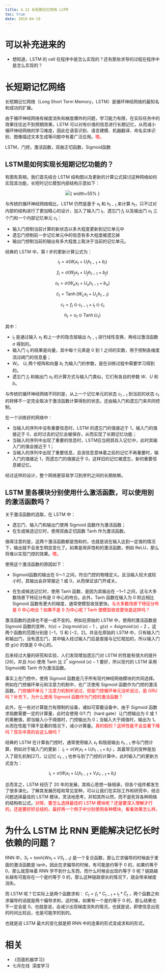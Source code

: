```yaml
---
title: 4.13 长短期记忆网络 LSTM
toc: true
date: 2019-04-19
---
```


# 可以补充进来的

- 想知道，LSTM 的 cell 在程序中是怎么实现的？还有那些求导的过程在程序中是怎么实现的？


# 长短期记忆网络


长短期记忆网络（Long Short Term Memory，LSTM）是循环神经网络的最知名和成功的扩展。

由于循环神经网络有梯度消失和梯度爆炸的问题，学习能力有限，在实际任务中的效果往往达不到预期效果。LSTM 可以对有价值的信息进行长期记忆，从而减小循环神经网络的学习难度，因此在语音识别、语言建模、机器翻译、命名实体识别、图像描述文本生成等问题中有着广泛应用。<span style="color:red;">嗯。</span>


LSTM，门控，激活函数，双曲正切函数，Sigmoid函数

## LSTM是如何实现长短期记忆功能的？

有图有真相，我们首先结合 LSTM 结构图以及更新的计算公式探讨这种网络如何实现其功能，长短时记忆模型内部结构示意如下：

<center>

![](http://images.iterate.site/blog/image/20190417/uj0jFFNjnXLH.png?imageslim){ width=55% }

</center>

与传统的循环神经网络相比，LSTM 仍然是基于 $x_t$ 和 $h_{t−1}$ 来计算 $h_t$，只不过对内部的结构进行了更加精心的设计，加入了输入门 $i_t$、遗忘门 $f_t$ 以及输出门 $o_t$ 三个门和一个内部记忆单元 $c_t$：

- 输入门控制当前计算的新状态以多大程度更新到记忆单元中
- 遗忘门控制前一步记忆单元中的信息有多大程度被遗忘掉
- 输出门控制当前的输出有多大程度上取决于当前的记忆单元。

经典的 LSTM 中，第 $t$ 步的更新计算公式为：


$$
i_{t}=\sigma\left(W_{i} x_{t}+U_{i} h_{t-1}+b_{i}\right)\tag{10.13}
$$

$$
f_{t}=\sigma\left(W_{f} x_{t}+U_{f} h_{t-1}+b_{f}\right)\tag{10.14}
$$

$$
o_{t}=\sigma\left(W_{o} x_{t}+U_{o} h_{t-1}+b_{o}\right)\tag{10.15}
$$

$$
\tilde{c}_{t}=\operatorname{Tanh}\left(W_{c} x_{t}+U_{c} h_{t-1}\right)\tag{10.16}
$$

$$
c_{t}=f_{t} \odot c_{t-1}+i_{t} \odot\tilde{c}_{t}\tag{10.17}
$$


$$
h_{t}=o_{t} \odot \operatorname{Tanh}\left(c_{t}\right)\tag{10.18}
$$


其中：

- $i_t$ 是通过输入 $x_t$ 和上一步的隐含层输出 $h_{t−1}$ 进行线性变换，再经过激活函数 $\sigma$ 得到的。
- 输入门 $i_t$ 的结果是向量，其中每个元素是 $0$ 到 $1$ 之间的实数，用于控制各维度流过阀门的信息量；
- $W_i$、 $U_i$ 两个矩阵和向量 $b_i$ 为输入门的参数，是在训练过程中需要学习得到的。
- 遗忘门 $f_t$ 和输出门 $o_t$ 的计算方式与输入门类似，它们有各自的参数 $W$、$U$ 和 $b$。

与传统的循环神经网络不同的是，从上一个记忆单元的状态 $c_{t−1}$ 到当前的状态 $c_t$ 的转移不一定完全取决于激活函数计算得到的状态，还由输入门和遗忘门来共同控制。


在一个训练好的网络中：

- 当输入的序列中没有重要信息时，LSTM 的遗忘门的值接近于 $1$，输入门的值接近于 $0$，此时过去的记忆会被保存，从而实现了长期记忆功能；
- 当输入的序列中出现了重要的信息时，LSTM应当把其存入记忆中，此时其输入门的值会接近于 $1$；
- 当输入的序列中出现了重要信息，且该信息意味着之前的记忆不再重要时，输入门的值接近 $1$，而遗忘门的值接近于 $0$，这样旧的记忆被遗忘，新的重要信息被记忆。

经过这样的设计，整个网络更容易学习到序列之间的长期依赖。


## LSTM 里各模块分别使用什么激活函数，可以使用别的激活函数吗？

关于激活函数的选取，在 LSTM 中：

- 遗忘门、输入门和输出门使用 Sigmoid 函数作为激活函数；
- 在生成候选记忆时，使用双曲正切函数 Tanh 作为激活函数。

值得注意的是，这两个激活函数都是饱和的，也就是说在输入达到一定值的情况下，输出就不会发生明显变化了。如果是用非饱和的激活函数，例如 ReLU，那么将难以实现门控的效果。<span style="color:red;">嗯。</span>

使用这个激活函数的原因如下：

- Sigmoid函数的输出在 0～1 之间，符合门控的物理定义。且当输入较大或较小时，其输出会非常接近 1 或 0，从而保证该门开或关。

- 在生成候选记忆时，使用 Tanh 函数，是因为其输出在 −1~1 之间，这与大多数场景下特征分布是 0 中心的吻合。此外，Tanh 函数在输入为 0 附近相比 Sigmoid 函数有更大的梯度，通常使模型收敛更快。<span style="color:red;">与大多数场景下特征分布是 0 中心吻合？如果不是 0 为中心呢？Tanh 使模型收敛更快是这样吗？</span>


激活函数的选择也不是一成不变的。例如在原始的 LSTM 中，使用的激活函数是 Sigmoid 函数的变种，$h(x)=2 \operatorname{sig} \operatorname{moid}(x)-1$ ，$g(x)=4 \operatorname{sigmoid}(x)-2$ ，这两个函数的范围分别是 $[−1，1]$ 和 $[−2，2]$。并且在原始的 LSTM 中，只有输入门和输出门，没有遗忘门，其中输入经过输入门后是直接与记忆相加的，所以输入门控 $g(x)$ 的值是 0 中心的。

后来经过大量的研究和实验，人们发现增加遗忘门对 LSTM 的性能有很大的提升[26]，并且 $h(x)$ 使用 Tanh 比 $2^{*}$ sigmoid $(x)-1$ 要好，所以现代的 LSTM 采用 Sigmoid和 Tanh 作为激活函数。

事实上在门控中，使用 Sigmoid 函数是几乎所有现代神经网络模块的共同选择。例如在门控循环单元和注意力机制中，也广泛使用 Sigmoid 函数作为门控的激活函数。<span style="color:red;">门控循环单元？注意力机制听说过，但是门控循环单元没听说过，是 GRU 吗？补充下。为什么使用 Sigmoid 函数作为门控的激活函数？</span>


此外，在一些对计算能力有限制的设备，诸如可穿戴设备中，由于 Sigmoid 函数求指数需要一定的计算量，此时会使用 0/1 门（hard gate）让门控输出为 0 或 1 的离散值，即当输入小于阈值时，门控输出为 0；当输入大于阈值时，输出为 1。从而在性能下降不显著的情况下，减小计算量。<span style="color:red;">真的假的？这样性能不会显著下降吗？现实中真的会这么做吗？</span>

经典的 LSTM 在计算各门控时，通常使用输入 $x_t$ 和隐层输出 $h_{t−1}$ 参与门控计算，例如对于输入门的更新： $i_{t}=\sigma\left(W_{i} x_{t}+U_{i} h_{t-1}+b_{i}\right)$ 。其最常见的变种是加入了窥孔机制[27]，让记忆 $c_{t−1}$ 也参与到了门控的计算中，此时输入门的更新方式变为：

$$
i_{t}=\sigma\left(W_{i} x_{t}+U_{i} h_{t-1}+V_{i} c_{t-1}+b_{i}\right)\tag{10.19}
$$

总而言之，LSTM 经历了 20 年的发展，其核心思想一脉相承，但各个组件都发生了很多演化。了解其发展历程和常见变种，可以让我们在实际工作和研究中，结合问题选择最佳的 LSTM 模块，灵活地思考，并知其所以然，而不是死背各种网络的结构和公式。<span style="color:red;">对呀，要怎么选择最佳的 LSTM 模块呢？还是要深入理解才行的。还是要好好总结的，最好再一个例子中分别使用各种模块，看看效果怎么样。</span>



# 为什么 LSTM 比 RNN 更能解决记忆长时依赖的问题？


RNN 中，$S_t=tanh(Wx_t+VS_{t-1})$ 是一个复合函数，那么它求偏导的时候由于里面的激活函数是 tanh，因此在求偏导的时候，有可能是约等于 0 的，如果约等于 0，那么就意味着 RNN 学不到什么东西，而什么时候会出现约等于 0 呢？链路越长越有可能存在一个是约等于 0 的，那么这种链路很长的情况下，就会带来梯度消失。

而 LSTM 呢？它实际上是两个函数求和： $C_t=f_t*C_{t-1}+i_t*\widetilde{C}_t$  ，两个函数之和求偏导的话就是两个偏导求和，这时候，如果有一个是约等于 0 的，那么结果也不一定会是 0，也就是说，会减少出现梯度消失的情况，也就是说，即使信息出现的时间比较远，也是可能学的到的。

也就是说 LSTM 最大的变化就是把 RNN 中的连乘的形式变成求和的形式。


# 相关

- 《百面机器学习》
- 七月在线  深度学习
